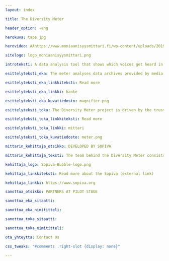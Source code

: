 ```yaml
---
layout: index

title: The Diversity Meter

header_option: -eng

herokuva: tape.jpg

herovideo: AAhttps://www.moniaanisyysmittari.fi/wp-content/uploads/2019/10/bgvideo-1.mp4

sitelogo: logo_moniaanisyysmittari.png

introteksti: A data analysis tool that shows which voices get heard in the media. The Diversity Meter supports the development of diversity in journalism and media.

esittelyteksti_eka: The meter analyses data archives provided by media companies. It can be used in any Web browser. You can study the representation of different actors in media contents by running a variety of searches.

esittelyteksti_eka_linkkiteksti: Read more

esittelyteksti_eka_linkki: hanke

esittelyteksti_eka_kuvatiedosto: magnifier.png

esittelyteksti_toka: The Diversity Meter project is driven by the trust in the power of dialogue. We believe that better journalism and more constructive public discourse can be supported by helping people listen to different viewpoints.

esittelyteksti_toka_linkkiteksti: Read more

esittelyteksti_toka_linkki: mittari

esittelyteksti_toka_kuvatiedosto: meter.png

mittarin_kehittaja_otsikko: DEVELOPED BY SOPIVA

mittarin_kehittaja_teksti: The team behind the Diversity Meter consists of active members of Sopiva (the Association for Conciliatory Journalists). The association develops new methods in journalism through research, experimentation and collaboration. Conciliatory Journalism makes use of methods of dialogue and mediation in order to do better journalism about conflict-prone and polarized topics. The aim is not consensus, but increased multi-voiced understanding.

kehittaja_logo: Sopiva-Bubble-logo.png

kehittaja_linkkiteksti: Read more about the Sopiva (external link)

kehittaja_linkki: https://www.sopiva.org

sanottua_otsikko: PARTNERS AT PILOT STAGE

sanottua_eka_sitaatti: 

sanottua_eka_nimititteli: 

sanottua_toka_sitaatti: 

sanottua_toka_nimititteli: 

ota_yhteytta: Contact Us

css_tweaks: "#comments .right-slot {display: none}"

---
```

